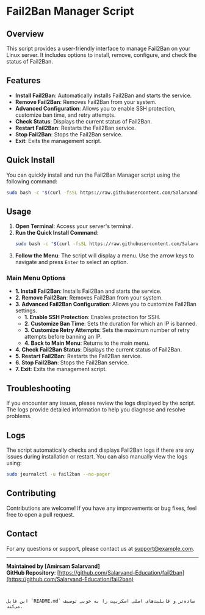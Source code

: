 # Fail2Ban Manager Script

## Overview

This script provides a user-friendly interface to manage Fail2Ban on your Linux server. It includes options to install, remove, configure, and check the status of Fail2Ban.

## Features

- **Install Fail2Ban**: Automatically installs Fail2Ban and starts the service.
- **Remove Fail2Ban**: Removes Fail2Ban from your system.
- **Advanced Configuration**: Allows you to enable SSH protection, customize ban time, and retry attempts.
- **Check Status**: Displays the current status of Fail2Ban.
- **Restart Fail2Ban**: Restarts the Fail2Ban service.
- **Stop Fail2Ban**: Stops the Fail2Ban service.
- **Exit**: Exits the management script.

## Quick Install

You can quickly install and run the Fail2Ban Manager script using the following command:

```bash
sudo bash -c "$(curl -fsSL https://raw.githubusercontent.com/Salarvand-Education/fail2ban/main/fail2ban.sh)"
```

## Usage

1. **Open Terminal**: Access your server's terminal.
2. **Run the Quick Install Command**:
   ```bash
   sudo bash -c "$(curl -fsSL https://raw.githubusercontent.com/Salarvand-Education/fail2ban/main/fail2ban.sh)"
   ```
3. **Follow the Menu**: The script will display a menu. Use the arrow keys to navigate and press `Enter` to select an option.

### Main Menu Options

- **1. Install Fail2Ban**: Installs Fail2Ban and starts the service.
- **2. Remove Fail2Ban**: Removes Fail2Ban from your system.
- **3. Advanced Fail2Ban Configuration**: Allows you to customize Fail2Ban settings.
  - **1. Enable SSH Protection**: Enables protection for SSH.
  - **2. Customize Ban Time**: Sets the duration for which an IP is banned.
  - **3. Customize Retry Attempts**: Sets the maximum number of retry attempts before banning an IP.
  - **4. Back to Main Menu**: Returns to the main menu.
- **4. Check Fail2Ban Status**: Displays the current status of Fail2Ban.
- **5. Restart Fail2Ban**: Restarts the Fail2Ban service.
- **6. Stop Fail2Ban**: Stops the Fail2Ban service.
- **7. Exit**: Exits the management script.

## Troubleshooting

If you encounter any issues, please review the logs displayed by the script. The logs provide detailed information to help you diagnose and resolve problems.

## Logs

The script automatically checks and displays Fail2Ban logs if there are any issues during installation or restart. You can also manually view the logs using:

```bash
sudo journalctl -u fail2ban --no-pager
```

## Contributing

Contributions are welcome! If you have any improvements or bug fixes, feel free to open a pull request.

## Contact
For any questions or support, please contact us at [support@example.com](mailto:support@example.com).

---
**Maintained by [Amirsam Salarvand]**  
**GitHub Repository**: [https://github.com/Salarvand-Education/fail2ban](https://github.com/Salarvand-Education/fail2ban)
```


این فایل `README.md` ساده‌تر و قابلیت‌های اصلی اسکریپت را به خوبی توصیف می‌کند.
